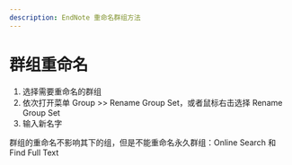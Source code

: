 ```yaml
---
description: EndNote 重命名群组方法
---
```


# 群组重命名

1. 选择需要重命名的群组
2. 依次打开菜单 Group &gt;&gt; Rename Group Set，或者鼠标右击选择 Rename Group Set
3. 输入新名字

群组的重命名不影响其下的组，但是不能重命名永久群组：Online Search 和 Find Full Text

